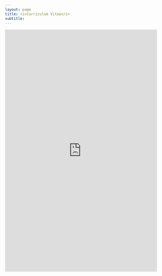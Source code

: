 ```yaml
---
layout: page
title: <i>Curriculum Vitae</i>
subtitle: 
---
```


<div style="text-align:center;">
  <embed 
    src="https://EstelleGvl.github.io/assets/download/20250826_CV_EGE.pdf" 
    type="application/pdf" 
    width="100%" 
    height="800px" 
    style="display:block; margin: 0 auto; border:none;" />
</div>

<br>